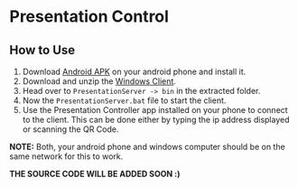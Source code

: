 # Presentation Control

## How to Use
1. Download [Android APK](https://firebasestorage.googleapis.com/v0/b/tanishranjan-portfolio.appspot.com/o/Uploads%2F0w3ycbL9wjWqMDG7KtqZ%2FEC63-27F1%3AProduction%2FPresentation%20Control%2Fpresentation_controller_android.apk?alt=media&token=278d5b50-3d36-49a8-80e9-37c8f70698a1) on your android phone and install it.
2. Download and unzip the [Windows Client](https://firebasestorage.googleapis.com/v0/b/tanishranjan-portfolio.appspot.com/o/Uploads%2F5oqenqwnkm7bhjMj279t%2FEC63-27F1%3AProduction%2FPresentation%20Control%2FPresentationServer.zip?alt=media&token=117e46c8-21c2-4ae5-b36b-7470e704fa5f).
3. Head over to `PresentationServer -> bin` in the extracted folder.
4. Now the `PresentationServer.bat` file to start the client.
5. Use the Presentation Controller app installed on your phone to connect to the client. This can be done either by typing the ip address displayed or scanning the QR Code.

**NOTE:** Both, your android phone and windows computer should be on the same network for this to work.

**THE SOURCE CODE WILL BE ADDED SOON :)**
